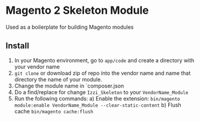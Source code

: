 
# Magento 2 Skeleton Module

Used as a boilerplate for building Magento modules

## Install
1. In your Magento environment, go to `app/code` and create a directory with your vendor name
2. `git clone` or download zip of repo into the vendor name and name that directory the name of your module.
3. Change the module name in `composer.json
4. Do a find/replace for change `Izzi_Skeleton` to your `VendorName_Module`
5. Run the following commands:
a)  Enable the extension: `bin/magento module:enable VendorName_Module --clear-static-content`
b)  Flush cache `bin/magento cache:flush`